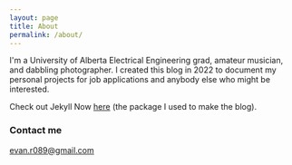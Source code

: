 ```yaml
---
layout: page
title: About
permalink: /about/
---
```


I'm a University of Alberta Electrical Engineering grad, amateur musician, and dabbling photographer. I created this blog in 2022 to document my personal projects for job applications and anybody else who might be interested.

Check out Jekyll Now [here](https://github.com/barryclark/jekyll-now) (the package I used to make the blog).

### Contact me

[evan.r089@gmail.com](mailto:evan.r089@gmail.com)
